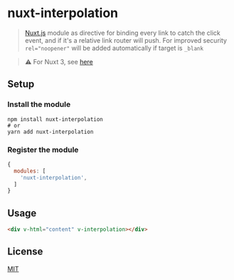 # nuxt-interpolation

> [Nuxt.js](https://github.com/nuxt/nuxt.js/) module as directive for binding every link to catch the click event, and if it's a relative link router will push. For improved security `rel="noopener"` will be added automatically if target is `_blank`

> :warning: For Nuxt 3, see [here](https://github.com/daliborgogic/interpolation)

## Setup

### Install the module
```
npm install nuxt-interpolation
# or
yarn add nuxt-interpolation
```

### Register the module
```javascript
{
  modules: [
    'nuxt-interpolation',
  ]
}
```

## Usage

```html
<div v-html="content" v-interpolation></div>
```

## License

[MIT](https://opensource.org/licenses/MIT)


